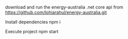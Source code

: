 download and run the energy-australia .net core api from
https://github.com/lohiarahul/energy-australia.git


Install dependencies
npm i

Execute project 
npm start
